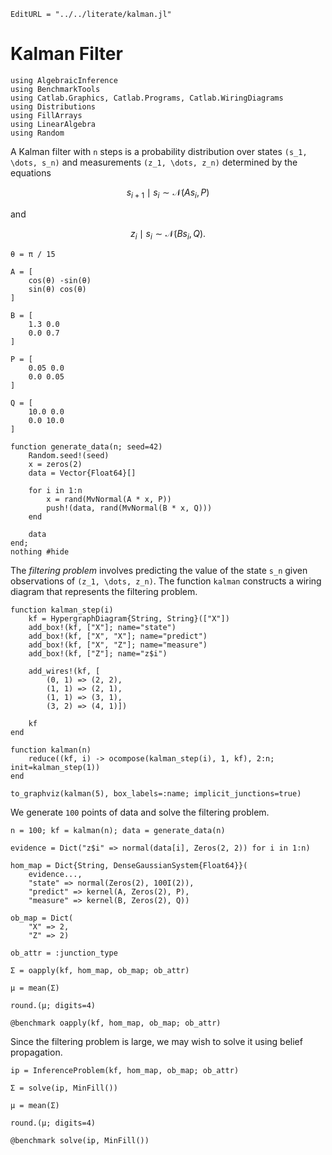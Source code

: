 ```@meta
EditURL = "../../literate/kalman.jl"
```

# Kalman Filter

````@example kalman
using AlgebraicInference
using BenchmarkTools
using Catlab.Graphics, Catlab.Programs, Catlab.WiringDiagrams
using Distributions
using FillArrays
using LinearAlgebra
using Random
````

A Kalman filter with ``n`` steps is a probability distribution over states
``(s_1, \dots, s_n)`` and measurements ``(z_1, \dots, z_n)`` determined by the equations
```math
    s_{i+1} \mid s_i \sim \mathcal{N}(As_i, P)
```
and
```math
    z_i \mid s_i \sim \mathcal{N}(Bs_i, Q).
```

````@example kalman
θ = π / 15

A = [
    cos(θ) -sin(θ)
    sin(θ) cos(θ)
]

B = [
    1.3 0.0
    0.0 0.7
]

P = [
    0.05 0.0
    0.0 0.05
]

Q = [
    10.0 0.0
    0.0 10.0
]

function generate_data(n; seed=42)
    Random.seed!(seed)
    x = zeros(2)
    data = Vector{Float64}[]

    for i in 1:n
        x = rand(MvNormal(A * x, P))
        push!(data, rand(MvNormal(B * x, Q)))
    end

    data
end;
nothing #hide
````

The *filtering problem* involves predicting the value of the state ``s_n`` given
observations of ``(z_1, \dots, z_n)``. The function `kalman` constructs a wiring diagram
that represents the filtering problem.

````@example kalman
function kalman_step(i)
    kf = HypergraphDiagram{String, String}(["X"])
    add_box!(kf, ["X"]; name="state")
    add_box!(kf, ["X", "X"]; name="predict")
    add_box!(kf, ["X", "Z"]; name="measure")
    add_box!(kf, ["Z"]; name="z$i")

    add_wires!(kf, [
        (0, 1) => (2, 2),
        (1, 1) => (2, 1),
        (1, 1) => (3, 1),
        (3, 2) => (4, 1)])

    kf
end

function kalman(n)
    reduce((kf, i) -> ocompose(kalman_step(i), 1, kf), 2:n; init=kalman_step(1))
end

to_graphviz(kalman(5), box_labels=:name; implicit_junctions=true)
````

We generate ``100`` points of data and solve the filtering problem.

````@example kalman
n = 100; kf = kalman(n); data = generate_data(n)

evidence = Dict("z$i" => normal(data[i], Zeros(2, 2)) for i in 1:n)

hom_map = Dict{String, DenseGaussianSystem{Float64}}(
    evidence...,
    "state" => normal(Zeros(2), 100I(2)),
    "predict" => kernel(A, Zeros(2), P),
    "measure" => kernel(B, Zeros(2), Q))

ob_map = Dict(
    "X" => 2,
    "Z" => 2)

ob_attr = :junction_type

Σ = oapply(kf, hom_map, ob_map; ob_attr)

μ = mean(Σ)

round.(μ; digits=4)
````

````@example kalman
@benchmark oapply(kf, hom_map, ob_map; ob_attr)
````

Since the filtering problem is large, we may wish to solve it using belief propagation.

````@example kalman
ip = InferenceProblem(kf, hom_map, ob_map; ob_attr)

Σ = solve(ip, MinFill())

μ = mean(Σ)

round.(μ; digits=4)
````

````@example kalman
@benchmark solve(ip, MinFill())
````

